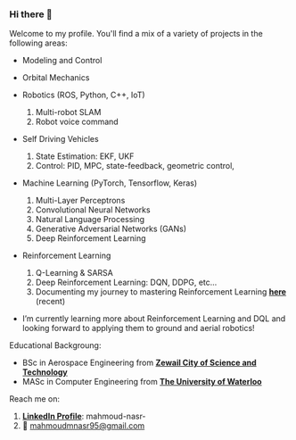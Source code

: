 ### Hi there 👋

Welcome to my profile. You'll find a mix of a variety of projects in the following areas:

* Modeling and Control

* Orbital Mechanics

* Robotics (ROS, Python, C++, IoT)
  1. Multi-robot SLAM
  2. Robot voice command
  
* Self Driving Vehicles
  1. State Estimation: EKF, UKF
  2. Control: PID, MPC, state-feedback, geometric control, 

* Machine Learning (PyTorch, Tensorflow, Keras)
  1. Multi-Layer Perceptrons
  2. Convolutional Neural Networks
  3. Natural Language Processing
  4. Generative Adversarial Networks (GANs)
  5. Deep Reinforcement Learning

* Reinforcement Learning
  1. Q-Learning & SARSA
  2. Deep Reinforcement Learning: DQN, DDPG, etc...
  3. Documenting my journey to mastering Reinforcement Learning __[here](https://github.com/mm-nasr/road2RL)__ (recent)
  
* I’m currently learning more about Reinforcement Learning and DQL and looking forward to applying them to ground and aerial robotics!

Educational Backgroung:
* BSc in Aerospace Engineering from __[Zewail City of Science and Technology](https://www.zewailcity.edu.eg/main/index.php?lang=en)__
* MASc in Computer Engineering from __[The University of Waterloo](https://uwaterloo.ca/)__

Reach me on:
1. __[LinkedIn Profile](https://www.linkedin.com/in/mahmoud-nasr-/)__: mahmoud-nasr-
2. :e-mail: mahmoudmnasr95@gmail.com 
<!--
**mm-nasr/mm-nasr** is a ✨ _special_ ✨ repository because its `README.md` (this file) appears on your GitHub profile.

Here are some ideas to get you started:

- 🔭 I’m currently working on ...
- 🌱 I’m currently learning ...
- 👯 I’m looking to collaborate on ...
- 🤔 I’m looking for help with ...
- 💬 Ask me about ...
- 📫 How to reach me: ...
- 😄 Pronouns: ...
- ⚡ Fun fact: ...
-->
